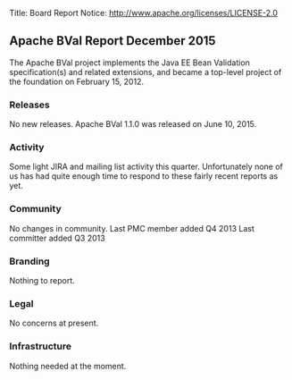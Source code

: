 Title: Board Report
Notice: http://www.apache.org/licenses/LICENSE-2.0

## Apache BVal Report December 2015 ##

The Apache BVal project implements the Java EE Bean Validation specification(s)
and related extensions, and became a top-level project of the foundation on
February 15, 2012.

### Releases ###
No new releases. Apache BVal 1.1.0 was released on June 10, 2015.

### Activity ###
Some light JIRA and mailing list activity this quarter. Unfortunately none of us
has had quite enough time to respond to these fairly recent reports as yet.

### Community  ###
No changes in community.
Last PMC member added Q4 2013
Last committer added Q3 2013

### Branding ###
Nothing to report.

### Legal ###
No concerns at present.

### Infrastructure ###
Nothing needed at the moment.
